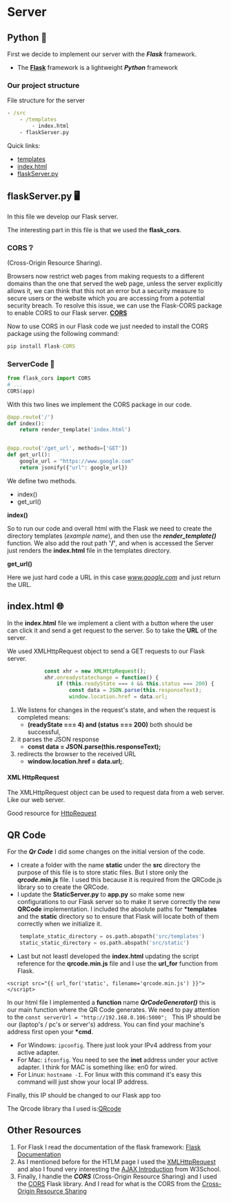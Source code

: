 # Server

## Python 🐍

First we decide to implement our server with the **_Flask_** framework.

- The [**Flask**](https://flask.palletsprojects.com/en/2.2.x/) framework is a lightweight **_Python_** framework

### Our project structure

File structure for the server

```cmd
- /src
    - /templates
        - index.html
    - flaskServer.py
```

Quick links:

- [templates](./templates/)
- [index.html](./templates/index.html)
- [flaskServer.py](./flaskServer.py)

## flaskServer.py 🖥️

In this file we develop our Flask server.

The interesting part in this file is that we used the **flask_cors**.

### CORS ❔

(Cross-Origin Resource Sharing).

Browsers now restrict web pages from making requests to a different domains than the one that served the web page, unless the server explicitly allows it, we can think that this not an error but a security measure to secure users or the website which you are accessing from a potential security breach. To resolve this issue, we can use the Flask-CORS package to enable CORS to our Flask server.
[**CORS**](https://www.contentstack.com/docs/developers/how-to-guides/understanding-and-resolving-cors-error/)

Now to use CORS in our Flask code we just needed to install the CORS package using the following command:

```cmd
pip install Flask-CORS
```

### ServerCode 📑

```python
from flask_cors import CORS
# ...
CORS(app)
```

With this two lines we implement the CORS package in our code.

```python
@app.route('/')
def index():
    return render_template('index.html')


@app.route('/get_url', methods=['GET'])
def get_url():
    google_url = "https://www.google.com"
    return jsonify({"url": google_url})
```

We define two methods.

- index()
- get_url()

**index()**

So to run our code and overall html with the Flask we need to create the directory templates (_example name_), and then use the **_render_template()_** function. We also add the rout path **'/'**, and when is accessed the Server just renders the **index.html** file in the templates directory.

**get_url()**

Here we just hard code a URL in this case *www.google.com* and just return the URL.

## index.html 🌐

In the **index.html** file we implement a client with a button where the user can click it and send a get request to the server. So to take the **URL** of the server.

We used XMLHttpRequest object to send a GET requests to our Flask server.

```javascript
            const xhr = new XMLHttpRequest();
            xhr.onreadystatechange = function() {
                if (this.readyState === 4 && this.status === 200) {
                    const data = JSON.parse(this.responseText);
                    window.location.href = data.url;

```

1. We listens for changes in the request's state, and when the request is completed means:
   - **(readyState === 4) and (status === 200)**
     both should be successful,
2. it parses the JSON response
   - **const data = JSON.parse(this.responseText);**
3. redirects the browser to the received URL
   - **window.location.href = data.url;**.

#### XML HttpRequest

The XMLHttpRequest object can be used to request data from a web server. Like our web server.

Good resource for
[HttpRequest](https://www.w3schools.com/xml/xml_http.asp)

## QR Code

For the **_Qr Code_** I did some changes on the initial version of the code.

- I create a folder with the name **static** under the **src** directory the purpose of this file is to store static files. But I store only the **_qrcode.min.js_** file. I used this because it is required from the QRCode.js library so to create the QRCode.
- I update the **StaticServer.py** to **app.py** so make some new configurations to our Flask server so to make it serve correctly the new **QRCode** implementation. I included the absolute paths for **\*templates** and the **static** directory so to ensure that Flask will locate both of them correctly when we initialize it.

```python
    template_static_directory = os.path.abspath('src/templates')
    static_static_directory = os.path.abspath('src/static')
```

- Last but not leastI developed the **index.html** updating the script reference for the **qrcode.min.js** file and I use the **url_for** function from Flask.

```htlm
<script src="{{ url_for('static', filename='qrcode.min.js') }}"></script>
```

In our html file I implemented a **function** name **_QrCodeGenerator()_** this is our main function where the QR Code generates. We need to pay attention to the `const serverUrl = "http://192.168.0.106:5000"; ` This IP should be our (laptop's / pc's or server's) address. You can find your machine's address first open your **\*cmd**.

- For Windows: `ipconfig`. There just look your IPv4 address from your active adapter.
- For Mac: `ifconfig`. You need to see the **inet** address under your active adapter. I think for MAC is something like: en0 for wired.
- For Linux: `hostname -I`. For linux with this command it's easy this command will just show your local IP address.

Finally, this IP should be changed to our Flask app too

The Qrcode library tha I used is:[QRcode](https://github.com/davidshimjs/qrcodejs)

## Other Resources

1. For Flask I read the documentation of the flask framework: [Flask Documentation](https://flask.palletsprojects.com/en/2.1.x/)
2. As I mentioned before for the HTLM page I used the [XMLHttpRequest](https://developer.mozilla.org/en-US/docs/Web/API/XMLHttpRequest/Using_XMLHttpRequest) and also I found very interesting the [AJAX Introduction](https://www.w3schools.com/xml/ajax_intro.asp) from W3School.
3. Finally, I handle the **_CORS_** (Cross-Origin Resource Sharing) and I used the [CORS](https://flask-cors.readthedocs.io/en/latest/) Flask library. And I read for what is the CORS from the [Cross-Origin Resource Sharing](https://developer.mozilla.org/en-US/docs/Web/HTTP/CORS)

